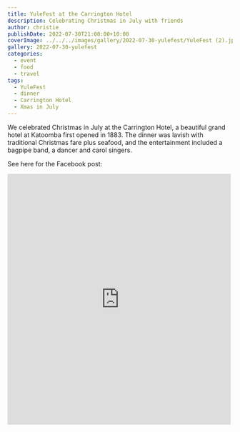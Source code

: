 ```yaml
---
title: YuleFest at the Carrington Hotel
description: Celebrating Christmas in July with friends
author: christie
publishDate: 2022-07-30T21:00:00+10:00
coverImage: ../../../images/gallery/2022-07-30-yulefest/YuleFest (2).jpeg
gallery: 2022-07-30-yulefest
categories:
  - event
  - food
  - travel
tags:
  - YuleFest
  - dinner
  - Carrington Hotel
  - Xmas in July
---
```


We celebrated Christmas in July at the Carrington Hotel, a beautiful grand
hotel at Katoomba first opened in 1883. The dinner was lavish with traditional
Christmas fare plus seafood, and the entertainment included a bagpipe band,
a dancer and carol singers.

See here for the Facebook post:

<iframe src="https://www.facebook.com/plugins/post.php?href=https%3A%2F%2Fwww.facebook.com%2Fchris1.tham%2Fposts%2Fpfbid0ecbgRrYcs4dZxh3Ufp4srHRMLXkALWDiST4yvvX7TNjo2GGqiXv1fzEyiYf7E6s3l&show_text=true&width=500" width="500" height="562" style="border:none;overflow:hidden" scrolling="no" frameborder="0" allowfullscreen="true" allow="autoplay; clipboard-write; encrypted-media; picture-in-picture; web-share"></iframe>
